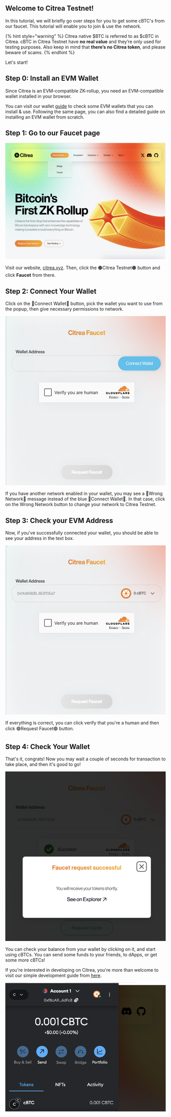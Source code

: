 
## Welcome to Citrea Testnet!

In this tutorial, we will briefly go over steps for you to get some cBTC's from our faucet. This tutorial will enable you to join & use the network. 

{% hint style="warning" %}
Citrea native $BTC is referred to as $cBTC in Citrea. cBTC in Citrea Testnet have **no real value** and they’re only used for testing purposes. Also keep in mind that **there’s no Citrea token**, and please beware of scams.
{% endhint %}

Let's start!

## Step 0: Install an EVM Wallet 

Since Citrea is an EVM-compatible ZK-rollup, you need an EVM-compatible wallet installed in your browser.

You can visit our wallet [guide](install-a-wallet.md) to check some EVM wallets that you can install & use. Following the same page, you can also find a detailed guide on installing an EVM wallet from scratch.

## Step 1: Go to our Faucet page 

![Homepage](/.gitbook/assets/user/1Homepage.png)

Visit our website, [citrea.xyz](https://citrea.xyz). Then, click the 🟠Citrea Testnet🟠 button and click **Faucet** from there.

## Step 2: Connect Your Wallet

Click on the 🔵Connect Wallet🔵 button, pick the wallet you want to use from the popup, then give necessary permissions to network. 

![Connect Wallet](/.gitbook/assets/user/2Deposit.png)

If you have another network enabled in your wallet, you may see a 🔴Wrong Network🔴 message instead of the blue 🔵Connect Wallet🔵. In that case, click on the Wrong Network button to change your network to Citrea Testnet.

## Step 3: Check your EVM Address

Now, if you've successfully connected your wallet, you should be able to see your address in the text box.

![Wallet Connected](/.gitbook/assets/user/3WalletConnected.png)

If everything is correct, you can click verify that you're a human and then click 🟢Request Faucet🟢 button.

## Step 4: Check Your Wallet

That's it, congrats! Now you may wait a couple of seconds for transaction to take place, and then it's good to go!


![Faucet Popup](/.gitbook/assets/user/4Popup.png)


You can check your balance from your wallet by clicking on it, and start using cBTCs. You can send some funds to your friends, to dApps, or get some more cBTCs!

If you're interested in developing on Citrea, you're more than welcome to visit our simple development guide from [here](/developer-documentation/deployment-guide/README.md).

![Metamask After Deposit Confirmation](/.gitbook/assets/user/5MetamaskAfterConfirmation.png)

